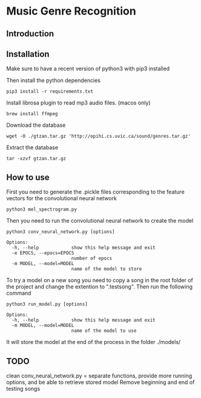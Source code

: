 # Music Genre Recognition

## Introduction

## Installation

Make sure to have a recent version of python3  with pip3 installed

Then install the python dependencies
```
pip3 install -r requirements.txt
```

Install librosa plugin to read mp3 audio files. (macos only)
```
brew install ffmpeg
```

Download the database
```
wget -O ./gtzan.tar.gz 'http://opihi.cs.uvic.ca/sound/genres.tar.gz'
```

Extract the database
```
tar -xzvf gtzan.tar.gz
```

## How to use

First you need to generate the .pickle files corresponding to the feature vectors for the convolutional neural network
```
python3 mel_spectrogram.py
```

Then you need to run the convolutional neural network to create the model
```
python3 conv_neural_network.py [options]

Options:
  -h, --help            show this help message and exit
  -e EPOCS, --epocs=EPOCS
                        number of epocs
  -m MODEL, --model=MODEL
                        name of the model to store
```

To try a model on a new song you need to copy a song in the root folder of the project and change the extention to ".testsong". Then run the following command
```
python3 run_model.py [options]

Options:
  -h, --help            show this help message and exit
  -m MODEL, --model=MODEL
                        name of the model to use
```

It will store the model at the end of the process in the folder ./models/

## TODO

clean conv_neural_network.py = separate functions, provide more running options, and be able to retrieve stored model
Remove beginning and end of testing songs